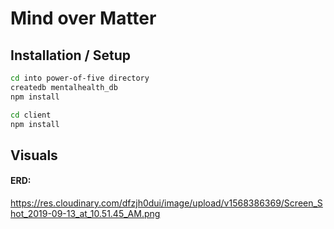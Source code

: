 # Mind over Matter

## Installation / Setup
```bash
cd into power-of-five directory
createdb mentalhealth_db
npm install

cd client
npm install
```

## Visuals
#### ERD:  
https://res.cloudinary.com/dfzjh0dui/image/upload/v1568386369/Screen_Shot_2019-09-13_at_10.51.45_AM.png

####
